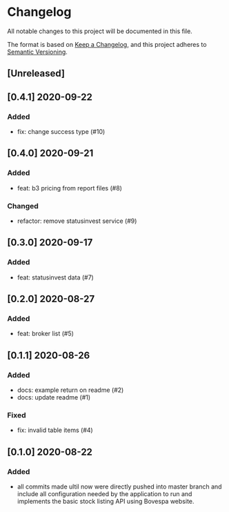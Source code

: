 # Changelog
All notable changes to this project will be documented in this file.

The format is based on [Keep a Changelog](https://keepachangelog.com/en/1.0.0/),
and this project adheres to [Semantic Versioning](https://semver.org/spec/v2.0.0.html).

## [Unreleased]

## [0.4.1] 2020-09-22

### Added
- fix: change success type (#10)

## [0.4.0] 2020-09-21

### Added
- feat: b3 pricing from report files (#8)

### Changed
- refactor: remove statusinvest service (#9)

## [0.3.0] 2020-09-17

### Added
- feat: statusinvest data (#7)

## [0.2.0] 2020-08-27

### Added
- feat: broker list (#5)

## [0.1.1] 2020-08-26

### Added
- docs: example return on readme (#2)
- docs: update readme (#1)

### Fixed
- fix: invalid table items (#4)

## [0.1.0] 2020-08-22

### Added

- all commits made ultil now were directly pushed into master branch and include all configuration needed by the application to run and implements the basic stock listing API using Bovespa website.